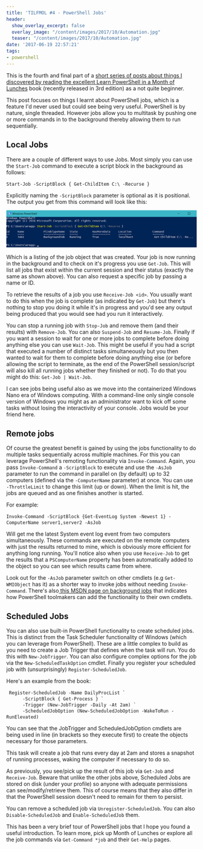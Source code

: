 ```yaml
---
title: 'TILFMOL #4 - PowerShell Jobs'
header:
  show_overlay_excerpt: false
  overlay_image: "/content/images/2017/10/Automation.jpg"
  teaser: "/content/images/2017/10/Automation.jpg"
date: '2017-06-19 22:57:21'
tags:
- powershell
---
```

This is the fourth and final part of a [short series of posts about things I discovered by reading the excellent Learn PowerShell in a Month of Lunches](http://wragg.io/tilfmol-things-i-learnt-from-learn-powershell-in-a-month-of-lunches/) book (recently released in 3rd edition) as a not quite beginner.

This post focuses on things I learnt about PowerShell jobs, which is a feature I'd never used but could see being very useful. PowerShell is by nature, single threaded. However jobs allow you to multitask by pushing one or more commands in to the background thereby allowing them to run sequentially. 

## Local Jobs

There are a couple of different ways to use Jobs. Most simply you can use the `Start-Job` command to execute a script block in the background as follows:

    Start-Job -ScriptBlock { Get-ChildItem C:\ -Recurse }

Explicitly naming the `-ScriptBlock` parameter is optional as it is positional. The output you get from this command will look like this:

![](/content/images/2017/06/PowerShell-Start-job-Example.png)

Which is a listing of the job object that was created. Your job is now running in the background and to check on it's progress you use `Get-Job`. This will list all jobs that exist within the current session and their status (exactly the same as shown above). You can also request a specific job by passing a name or ID.

To retrieve the results of a job you use `Receive-Job <id>`. You usually want to do this when the job is complete (as indicated by `Get-Job`) but there's nothing to stop you doing it while it's in progress and you'd see any output being produced that you would see had you run it interactively.

You can stop a running job with `Stop-Job` and remove them (and their results) with `Remove-Job`. You can also `Suspend-Job` and `Resume-Job`. Finally if you want a session to wait for one or more jobs to complete before doing anything else you can use `Wait-Job`. This might be useful if you had a script that executed a number of distinct tasks simultaneously but you then wanted to wait for them to complete before doing anything else (or before allowing the script to terminate, as the end of the PowerShell session/script will also kill all running jobs whether they finished or not). To do that you might do this: `Get-Job | Wait-Job`.

I can see jobs being useful also as we move into the containerized Windows Nano era of Windows computing. With a command-line only single console version of Windows you might as an administrator want to kick off some tasks without losing the interactivity of your console. Jobs would be your friend here.

## Remote jobs

Of course the greatest benefit is gained by using the jobs functionality to do multiple tasks sequentially across multiple machines. For this you can leverage PowerShell's remoting functionality via `Invoke-Command`. Again, you pass `Invoke-Command` a `-ScriptBlock` to execute and use the `-AsJob` parameter to run the command in parallel on (by default) up to 32 computers (defined via the `-ComputerName` parameter) at once. You can use `-ThrottleLimit` to change this limit (up or down). When the limit is hit, the jobs are queued and as one finishes another is started.

For example:

    Invoke-Command -ScriptBlock {Get-EventLog System -Newest 1} -ComputerName server1,server2 -AsJob

Will get me the latest System event log event from two computers simultaneously. These commands are executed on the remote computers with just the results returned to mine, which is obviously more efficient for anything long running. You'll notice also when you use `Receive-Job` to get the results that a `PSComputerName` property has been automatically added to the object so you can see which results came from where.

Look out for the `-AsJob` parameter switch on other cmdlets (e.g `Get-WMIObject` has it) as a shorter way to invoke jobs without needing `Invoke-Command`. There's also[ this MSDN page on background jobs](https://msdn.microsoft.com/en-us/library/dd878288(v=vs.85).aspx) that indicates how PowerShell toolmakers can add the functionality to their own cmdlets.

## Scheduled Jobs

You can also use built-in PowerShell functionality to create scheduled jobs. This is distinct from the Task Scheduler functionality of Windows (which you can leverage from PowerShell). These are a little complex to build as you need to create a Job Trigger that defines when the task will run. You do this with `New-JobTrigger`. You can also configure complex options for the job via the `New-ScheduledTaskOption` cmdlet. Finally you register your scheduled job with (unsurprisingly) `Register-ScheduledJob`.

Here's an example from the book:

     Register-ScheduledJob -Name DailyProcList `
          -ScriptBlock { Get-Process } `
          -Trigger (New-JobTrigger -Daily -At 2am) `
          -ScheduledJobOption (New-ScheduledJobOption -WakeToRun -RunElevated)

You can see that the JobTrigger and ScheduledJobOption cmdlets are being used in line (in brackets so they execute first) to create the objects necessary for those parameters.

This task will create a job that runs every day at 2am and stores a snapshot of running processes, waking the computer if necessary to do so.

As previously, you see/pick up the result of this job via `Get-Job` and `Receive-Job`. Beware that unlike the other jobs above, Scheduled Jobs are stored on disk (under your profile) so anyone with adequate permissions can see/modify/retrieve them. This of course means that they also differ in that the PowerShell session doesn't need to remain for them to persist.

You can remove a scheduled job via `Unregister-ScheduledJob`. You can also `Disable-ScheduledJob` and `Enable-ScheduledJob` them.

This has been a very brief tour of PowerShell jobs that I hope you found a useful introduction. To learn more, pick up Month of Lunches or explore all the job commands via `Get-Command *job` and their `Get-Help` pages.